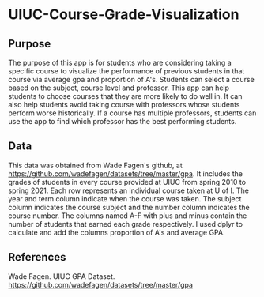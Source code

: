 # UIUC-Course-Grade-Visualization

## Purpose

The purpose of this app is for students who are considering taking a specific course to visualize the performance of previous students in that course via average gpa and proportion of A's. Students can select a course based on the subject, course level and professor. This app can help students to choose courses that they are more likely to do well in. It can also help students avoid taking course with professors whose students perform worse historically. If a course has multiple professors, students can use the app to find which professor has the best performing students.

## Data

This data was obtained from Wade Fagen's github, at https://github.com/wadefagen/datasets/tree/master/gpa. It includes the grades of students in every course provided at UIUC from spring 2010 to spring 2021. Each row represents an individual course taken at U of I. The year and term column indicate when the course was taken. The subject column indicates the course subject and the number column indicates the course number. The columns named A-F with plus and minus contain the number of students that earned each grade respectively. I used dplyr to calculate and add the columns proportion of A's and average GPA.

## References

Wade Fagen. UIUC GPA Dataset. https://github.com/wadefagen/datasets/tree/master/gpa
